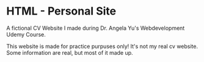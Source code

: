 # HTML - Personal Site
A fictional CV Website I made during Dr. Angela Yu's Webdevelopment Udemy Course. 

This website is made for practice purpuses only! It's not my real cv website. Some information are real, but most of it made up.

